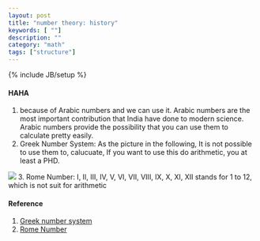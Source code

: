 ```yaml
---
layout: post
title: "number theory: history"
keywords: [ ""]
description: ""
category: "math"
tags: ["structure"]
---
```

{% include JB/setup %}

####  HAHA
1. because of Arabic numbers and we can use it. Arabic numbers are the most important contribution 
that India have done to modern science. Arabic numbers provide the possibility that you can use 
them to calculate pretty easily.
2. Greek Number System: As the picture in the following, It is not possible to use them to,
calucuate, If you want to use this do arithmetic, you at least a PHD.
<img src="{{IMAGE_PATH}}/structure-number-theory-greek-number-system.png">
3. Rome Number: I, II, III, IV, V, VI, VII, VIII, IX, X, XI, XII stands for 1 to 12, which is not 
suit for arithmetic


#### Reference
1. [Greek number system](http://www-history.mcs.st-and.ac.uk/history/HistTopics/Greek_numbers.html)
2. [Rome Number](https://en.wikipedia.org/wiki/Roman_numerals)
